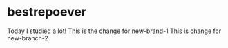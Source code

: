 # bestrepoever
Today I studied a lot!
This is the change for new-brand-1
This is change for new-branch-2

